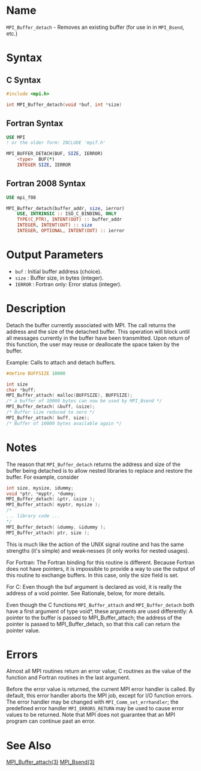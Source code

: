 # Name

`MPI_Buffer_detach` - Removes an existing buffer (for use in
in `MPI_Bsend`, etc.)

# Syntax

## C Syntax

```c
#include <mpi.h>

int MPI_Buffer_detach(void *buf, int *size)
```

## Fortran Syntax

```fortran
USE MPI
! or the older form: INCLUDE 'mpif.h'

MPI_BUFFER_DETACH(BUF, SIZE, IERROR)
	<type>	BUF(*)
	INTEGER	SIZE, IERROR
```

## Fortran 2008 Syntax

```fortran
USE mpi_f08

MPI_Buffer_detach(buffer_addr, size, ierror)
	USE, INTRINSIC :: ISO_C_BINDING, ONLY
	TYPE(C_PTR), INTENT(OUT) :: buffer_addr
	INTEGER, INTENT(OUT) :: size
	INTEGER, OPTIONAL, INTENT(OUT) :: ierror
```

# Output Parameters

* `buf` : Initial buffer address (choice).
* `size` : Buffer size, in bytes (integer).
* `IERROR` : Fortran only: Error status (integer).

# Description

Detach the buffer currently associated with MPI. The call returns the
address and the size of the detached buffer. This operation will block
until all messages currently in the buffer have been transmitted. Upon
return of this function, the user may reuse or deallocate the space
taken by the buffer.

Example: Calls to attach and detach buffers.
```c
#define BUFFSIZE 10000

int size
char *buff;
MPI_Buffer_attach( malloc(BUFFSIZE), BUFFSIZE);
/* a buffer of 10000 bytes can now be used by MPI_Bsend */
MPI_Buffer_detach( &buff, &size);
/* Buffer size reduced to zero */
MPI_Buffer_attach( buff, size);
/* Buffer of 10000 bytes available again */
```

# Notes
The  reason  that  `MPI_Buffer_detach`  returns the address and size of
the buffer being detached is to allow nested libraries to replace and
restore the buffer. For example, consider
```c
int size, mysize, idummy;
void *ptr, *myptr, *dummy;
MPI_Buffer_detach( &ptr, &size );
MPI_Buffer_attach( myptr, mysize );
/*
... library code ...
*/
MPI_Buffer_detach( &dummy, &idummy );
MPI_Buffer_attach( ptr, size );
```
This is much like the action of the UNIX signal routine and has the
same strengths (it's simple) and  weak‐nesses (it only works for
nested usages).

For Fortran: The Fortran binding for this routine is different.
Because Fortran does not have pointers, it is impossible to provide
a way to use the output of this routine to exchange buffers. In this
case, only the size field is set.

For C: Even though the buf argument is declared as void, it is really
the address of a void pointer. See Rationale, below, for more details.

Even though the C functions `MPI_Buffer_attach` and `MPI_Buffer_detach`
both have  a  first  argument  of  type void*,  these  arguments are
used differently: A pointer to the buffer is passed to MPI_Buffer_attach;
the address of the pointer is passed to MPI_Buffer_detach, so that this
call can return the pointer value.

# Errors

Almost all MPI routines return an error value; C routines as the value
of the function and Fortran routines in the last argument.

Before the error value is returned, the current MPI error handler is
called. By default, this error handler aborts the MPI job, except for
I/O function errors. The error handler may be changed with
`MPI_Comm_set_errhandler`; the predefined error handler `MPI_ERRORS_RETURN`
may be used to cause error values to be returned. Note that MPI does not
guarantee that an MPI program can continue past an error.


# See Also

[MPI_Buffer_attach(3)](./?file=MPI_Buffer_attach.md)
[MPI_Bsend(3)](./?file=MPI_Bsend.md)
